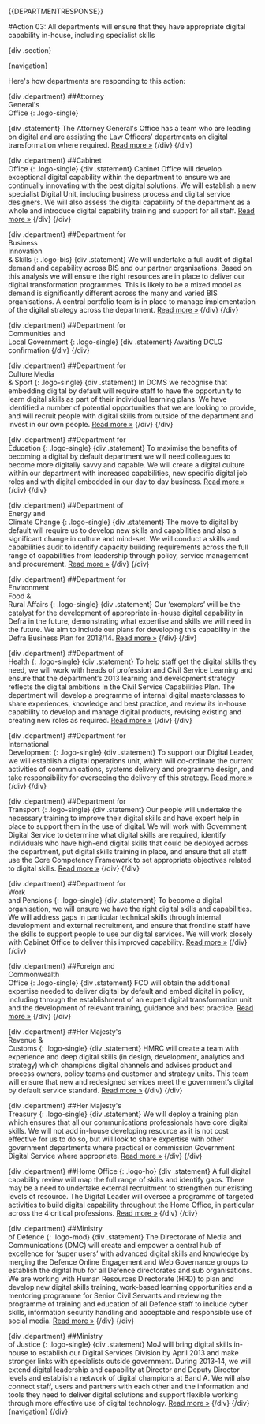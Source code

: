 {{DEPARTMENTRESPONSE}}

#Action 03: All departments will ensure that they have appropriate digital capability in-house, including specialist skills

{div .section}

{navigation}

Here's how departments are responding to this action:

{div .department}
##Attorney <br> General's <br> Office
{: .logo-single}

{div .statement}
The Attorney General's Office has a team who are leading on digital and are assisting the Law Officers’ departments on digital transformation where required. [Read more »](https://www.gov.uk/government/publications/law-officers-departments-digital-strategy)
{/div}
{/div}

{div .department}
##Cabinet<br>Office
{: .logo-single}
{div .statement}
Cabinet Office will develop exceptional digital capability within the department to ensure we are continually innovating with the best digital solutions. We will establish a new specialist Digital Unit, including business process and digital service designers. We will also assess the digital capability of the department as a whole and introduce digital capability training and support for all staff. [Read more »](http://www.cabinetoffice.gov.uk/resource-library/cabinet-office-digital-strategy)
{/div}
{/div}

{div .department}
##Department for<br>Business<br>Innovation<br>& Skills
{: .logo-bis}
{div .statement}
We will undertake a full audit of digital demand and capability across BIS and our partner organisations. Based on this analysis we will ensure the right resources are in place to deliver our digital transformation programmes. This is likely to be a mixed model as demand is significantly different across the many and varied BIS organisations. A central portfolio team is in place to manage implementation of the digital strategy across the department. [Read more »](http://discuss.bis.gov.uk/digitalstrategy)
{/div}
{/div}

{div .department}
##Department for<br>Communities and<br>Local Government
{: .logo-single}
{div .statement}
Awaiting DCLG confirmation
{/div}
{/div}

{div .department}
##Department for<br>Culture Media<br>& Sport
{: .logo-single}
{div .statement}
In DCMS we recognise that embedding digital by default will require staff to have the opportunity to learn digital skills as part of their individual learning plans. We have identified a number of potential opportunities that we are looking to provide, and will recruit people with digital skills from outside of the department and invest in our own people. [Read more »](http://www.dcms.gov.uk/publications/9586.aspx)
{/div}
{/div}


{div .department}
##Department for<br>Education
{: .logo-single}
{div .statement}
To maximise the benefits of becoming a digital by default department we will need colleagues to become more digitally savvy and capable. We will create a digital culture within our department with increased capabilities, new specific digital job roles and with digital embedded in our day to day business. [Read more »](http://www.education.gov.uk/digitalstrategy)
{/div}
{/div}

{div .department}
##Department of<br>Energy and<br>Climate Change
{: .logo-single}
{div .statement}
The move to digital by default will require us to develop new skills and capabilities and also a significant change in culture and mind-set. We will conduct a skills and capabilities audit to identify capacity building requirements across the full range of capabilities from leadership through policy, service management and procurement. [Read more »](http://www.decc.gov.uk/en/content/cms/about/our_goals/our_goals.aspx#dds)
{/div}
{/div}


{div .department}
##Department for<br>Environment<br>Food &<br>Rural Affairs
{: .logo-single}
{div .statement}
Our ‘exemplars’ will be the catalyst for the development of appropriate in-house digital capability in Defra in the future, demonstrating what expertise and skills we will need in the future. We aim to include our plans for developing this capability in the Defra Business Plan for 2013/14. [Read more »](http://www.defra.gov.uk/publications/2012/12/20/pb13863-digital-strategy-2012/)
{/div}
{/div}

{div .department}
##Department of<br>Health
{: .logo-single}
{div .statement}
To help staff get the digital skills they need, we will work with heads of profession and Civil Service Learning and ensure that the department’s 2013 learning and development strategy reflects the digital ambitions in the Civil Service Capabilities Plan. The department will develop a programme of internal digital masterclasses to share experiences, knowledge and best practice, and review its in-house capability to develop and manage digital products, revising existing and creating new roles as required. [Read more »](http://digitalhealth.dh.gov.uk/digital-strategy)
{/div}
{/div}


{div .department}
##Department for<br>International<br>Development
{: .logo-single}
{div .statement}
To support our Digital Leader, we will establish a digital operations unit, which will co-ordinate the current activities of communications, systems delivery and programme design, and take responsibility for overseeing the delivery of this strategy. [Read more »](http://www.dfid.gov.uk/about-us/How-we-measure-progress/dfid-digital-strategy/)
{/div}
{/div}

{div .department}
##Department for<br>Transport
{: .logo-single}
{div .statement}
Our people will undertake the necessary training to improve their digital skills and have expert help in place to support them in the use of digital. We will work with Government Digital Service to determine what digital skills are required, identify individuals who have high-end digital skills that could be deployed across the department, put digital skills training in place, and ensure that all staff use the Core Competency Framework to set appropriate objectives related to digital skills. [Read more »](https://www.gov.uk/government/publications/department-for-transport-digital-strategy)
{/div}
{/div}

{div .department}
##Department for<br>Work<br>and Pensions
{: .logo-single}
{div .statement}
To become a digital organisation, we will ensure we have the right digital skills and capabilities. We will address gaps in particular technical skills through internal development and external recruitment, and ensure that frontline staff have the skills to support people to use our digital services. We will work closely with Cabinet Office to deliver this improved capability. [Read more »](http://www.dwp.gov.uk/publications/corporate-publications/digital-strategy.shtml)
{/div}
{/div}



{div .department}
##Foreign and<br>Commonwealth<br>Office
{: .logo-single}
{div .statement}
FCO will obtain the additional expertise needed to deliver digital by default and embed digital in policy, including through the establishment of an expert digital transformation unit and the development of relevant training, guidance and best practice. [Read more »](https://www.gov.uk/government/publications/the-fco-digital-strategy)
{/div}
{/div}

{div .department}
##Her Majesty's<br>Revenue &<br>Customs
{: .logo-single}
{div .statement}
HMRC will create a team with experience and deep digital skills (in design, development, analytics and strategy) which champions digital channels and advises product and process owners, policy teams and customer and strategy units. This team will ensure that new and redesigned services meet the government’s digital by default service standard. [Read more »](http://www.hmrc.gov.uk/about/2012-digital-strategy.pdf)
{/div}
{/div}

{div .department}
##Her Majesty's<br>Treasury
{: .logo-single}
{div .statement}
We will deploy a training plan which ensures that all our communications professionals have core digital skills. We will not add in-house developing resource as it is not cost effective for us to do so, but will look to share expertise with other government departments where practical or commission Government Digital Service where appropriate. [Read more »](http://www.hm-treasury.gov.uk/digital_strategy.htm)
{/div}
{/div}

{div .department}
##Home Office
{: .logo-ho}
{div .statement}
A full digital capability review will map the full range of skills and identify gaps. There may be a need to undertake external recruitment to strengthen our existing levels of resource. The Digital Leader will oversee a programme of targeted activities to build digital capability throughout the Home Office, in particular across the 4 critical professions. [Read more »](http://www.homeoffice.gov.uk/publications/about-us/corporate-publications/ho-digital-strategy/)
{/div}
{/div}

{div .department}
##Ministry<br>of Defence
{: .logo-mod}
{div .statement}
The Directorate of Media and Communications (DMC) will create and empower a central hub of excellence for ‘super users’ with advanced digital skills and knowledge by merging the Defence Online Engagement and Web Governance groups to establish the digital hub for all Defence directorates and sub organisations. We are working with Human Resources Directorate (HRD) to plan and develop new digital skills training, work-based learning opportunities and a mentoring programme for Senior Civil Servants and reviewing the programme of training and education of all Defence staff to include cyber skills, information security handling and acceptable and responsible use of social media. [Read more »](https://www.gov.uk/government/publications/digital-in-defence)
{/div}
{/div}

{div .department}
##Ministry<br>of Justice
{: .logo-single}
{div .statement}
MoJ will bring digital skills in-house to establish our Digital Services Division by April 2013 and make stronger links with specialists outside government. During 2013-14, we will extend digital leadership and capability at Director and Deputy Director levels and establish a network of digital champions at Band A. We will also connect staff, users and partners with each other and the information and tools they need to deliver digital solutions and support flexible working through more effective use of digital technology. [Read more »](http://open.justice.gov.uk/digital-strategy/#theme-02-transforming-the-way-we-work)
{/div}
{/div}
{navigation}
{/div}




